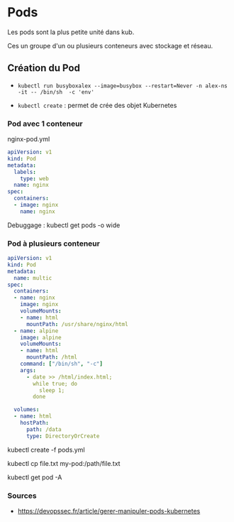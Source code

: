 # Pods

Les pods sont la plus petite unité dans kub.

Ces un groupe d'un ou plusieurs conteneurs avec stockage et réseau.


## Création du Pod

- `kubectl run busyboxalex --image=busybox --restart=Never -n alex-ns -it -- /bin/sh  -c 'env'`

- `kubectl create` : permet de crée des objet Kubernetes

### Pod avec 1 conteneur

nginx-pod.yml
```yml
apiVersion: v1
kind: Pod
metadata:
  labels:
    type: web 
  name: nginx
spec:
  containers:
  - image: nginx
    name: nginx
``` 

Debuggage : kubectl get pods -o wide

### Pod à plusieurs conteneur

```yml
apiVersion: v1
kind: Pod
metadata:
  name: multic
spec:
  containers:
  - name: nginx
    image: nginx
    volumeMounts:
    - name: html
      mountPath: /usr/share/nginx/html
  - name: alpine
    image: alpine
    volumeMounts:
    - name: html
      mountPath: /html
    command: ["/bin/sh", "-c"]
    args:
      - date >> /html/index.html;
        while true; do
          sleep 1;
        done

  volumes:
  - name: html
    hostPath: 
      path: /data
      type: DirectoryOrCreate
``` 

kubectl create -f pods.yml

kubectl cp file.txt my-pod:/path/file.txt


kubectl get pod -A


### Sources

- https://devopssec.fr/article/gerer-manipuler-pods-kubernetes
